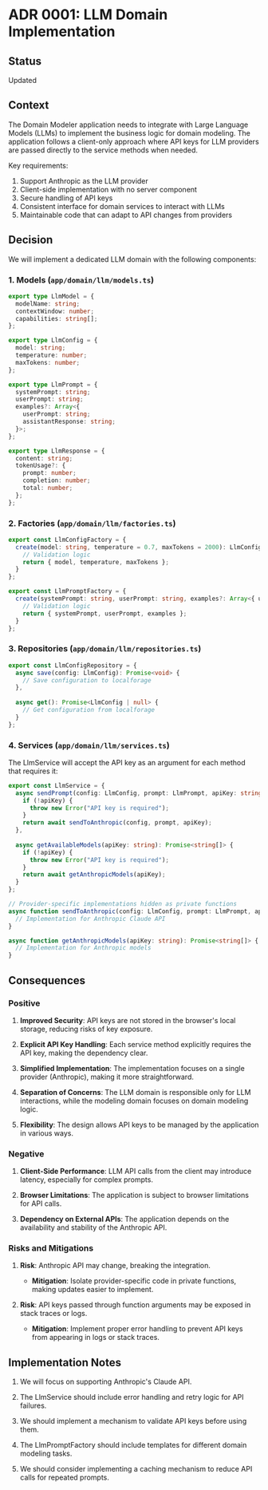 # ADR 0001: LLM Domain Implementation

## Status

Updated

## Context

The Domain Modeler application needs to integrate with Large Language Models (LLMs) to implement the business logic for domain modeling. The application follows a client-only approach where API keys for LLM providers are passed directly to the service methods when needed.

Key requirements:

1. Support Anthropic as the LLM provider
2. Client-side implementation with no server component
3. Secure handling of API keys
4. Consistent interface for domain services to interact with LLMs
5. Maintainable code that can adapt to API changes from providers

## Decision

We will implement a dedicated LLM domain with the following components:

### 1. Models (`app/domain/llm/models.ts`)

```typescript
export type LlmModel = {
  modelName: string;
  contextWindow: number;
  capabilities: string[];
};

export type LlmConfig = {
  model: string;
  temperature: number;
  maxTokens: number;
};

export type LlmPrompt = {
  systemPrompt: string;
  userPrompt: string;
  examples?: Array<{
    userPrompt: string;
    assistantResponse: string;
  }>;
};

export type LlmResponse = {
  content: string;
  tokenUsage?: {
    prompt: number;
    completion: number;
    total: number;
  };
};
```

### 2. Factories (`app/domain/llm/factories.ts`)

```typescript
export const LlmConfigFactory = {
  create(model: string, temperature = 0.7, maxTokens = 2000): LlmConfig {
    // Validation logic
    return { model, temperature, maxTokens };
  }
};

export const LlmPromptFactory = {
  create(systemPrompt: string, userPrompt: string, examples?: Array<{ userPrompt: string; assistantResponse: string }>): LlmPrompt {
    // Validation logic
    return { systemPrompt, userPrompt, examples };
  }
};
```

### 3. Repositories (`app/domain/llm/repositories.ts`)

```typescript
export const LlmConfigRepository = {
  async save(config: LlmConfig): Promise<void> {
    // Save configuration to localforage
  },
  
  async get(): Promise<LlmConfig | null> {
    // Get configuration from localforage
  }
};
```

### 4. Services (`app/domain/llm/services.ts`)

The LlmService will accept the API key as an argument for each method that requires it:

```typescript
export const LlmService = {
  async sendPrompt(config: LlmConfig, prompt: LlmPrompt, apiKey: string): Promise<LlmResponse> {
    if (!apiKey) {
      throw new Error("API key is required");
    }
    return await sendToAnthropic(config, prompt, apiKey);
  },
  
  async getAvailableModels(apiKey: string): Promise<string[]> {
    if (!apiKey) {
      throw new Error("API key is required");
    }
    return await getAnthropicModels(apiKey);
  }
};

// Provider-specific implementations hidden as private functions
async function sendToAnthropic(config: LlmConfig, prompt: LlmPrompt, apiKey: string): Promise<LlmResponse> {
  // Implementation for Anthropic Claude API
}

async function getAnthropicModels(apiKey: string): Promise<string[]> {
  // Implementation for Anthropic models
}
```

## Consequences

### Positive

1. **Improved Security**: API keys are not stored in the browser's local storage, reducing risks of key exposure.

2. **Explicit API Key Handling**: Each service method explicitly requires the API key, making the dependency clear.

3. **Simplified Implementation**: The implementation focuses on a single provider (Anthropic), making it more straightforward.

4. **Separation of Concerns**: The LLM domain is responsible only for LLM interactions, while the modeling domain focuses on domain modeling logic.

5. **Flexibility**: The design allows API keys to be managed by the application in various ways.

### Negative

1. **Client-Side Performance**: LLM API calls from the client may introduce latency, especially for complex prompts.

2. **Browser Limitations**: The application is subject to browser limitations for API calls.

3. **Dependency on External APIs**: The application depends on the availability and stability of the Anthropic API.

### Risks and Mitigations

1. **Risk**: Anthropic API may change, breaking the integration.
   - **Mitigation**: Isolate provider-specific code in private functions, making updates easier to implement.

2. **Risk**: API keys passed through function arguments may be exposed in stack traces or logs.
   - **Mitigation**: Implement proper error handling to prevent API keys from appearing in logs or stack traces.

## Implementation Notes

1. We will focus on supporting Anthropic's Claude API.

2. The LlmService should include error handling and retry logic for API failures.

3. We should implement a mechanism to validate API keys before using them.

4. The LlmPromptFactory should include templates for different domain modeling tasks.

5. We should consider implementing a caching mechanism to reduce API calls for repeated prompts.
